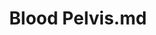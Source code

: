 ---
title: Blood Pelvis.md
release_version: v1.2
model_type: asct-b
description: '[Anatomical Structures, Cell Types, plus Biomarkers (ASCT+B) tables](https://hubmapconsortium.github.io/ccf/pages/ccf-anatomical-structures.html) aim to capture the nested *part_of* structure of anatomical human body parts, the typology of cells, and biomarkers used to identify cell types. The tables are authored and reviewed by an international team of experts.'
creators:
  - 0000-0002-3927-2084
  - 0000-0003-4495-8205
  - 0000-0002-6294-6366
project_leads:
  - 0000-0002-3321-6137
reviewers:
  - 0000-0002-9917-9092
  - 0000-0001-6302-5705
  - 0000-0003-4379-8967
  - 0000-0002-3882-457X
  - 0000-0001-7655-4833
creation_date: 2022-05-06T00:00:00
license: CC BY 4.0
publisher:  HuBMAP 
funder:  National Institutes of Health 
award_number:  OT2OD026671 
hubmap_id:  HBM296.NBLN.233 
datatable: asct-b_vh_bm_blood_pelvis.csv
doi: https://doi.org/10.48539/HBM296.NBLN.233
---